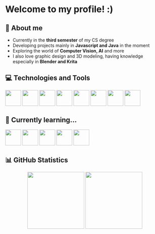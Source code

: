 # Welcome to my profile! :)

## 🚀 About me  
- Currently in the **third semester** of my CS degree 
- Developing projects mainly in **Javascript and Java** in the moment 
- Exploring the world of **Computer Vision, AI** and more
- I also love graphic design and 3D modeling, having knowledge especially in **Blender and Krita**

## 💻 Technologies and Tools  

<img loading="lazy" src="https://cdn.jsdelivr.net/gh/devicons/devicon@latest/icons/html5/html5-original.svg" width="50" height="50" /> <img loading="lazy" src="https://cdn.jsdelivr.net/gh/devicons/devicon@latest/icons/css3/css3-original.svg" width="50" height="50"/> <img loading="lazy" src="https://cdn.jsdelivr.net/gh/devicons/devicon@latest/icons/javascript/javascript-original.svg" width="50" height="50" /> <img loading="lazy" src="https://cdn.jsdelivr.net/gh/devicons/devicon@latest/icons/python/python-original.svg" width="50" height="50" /> <img loading="lazy" src="https://cdn.jsdelivr.net/gh/devicons/devicon@latest/icons/java/java-original.svg" width="50" height="50" /> <img loading="lazy" src="https://cdn.jsdelivr.net/gh/devicons/devicon@latest/icons/spring/spring-original.svg" width="50" height="50" /> <img loading="lazy" src="https://cdn.jsdelivr.net/gh/devicons/devicon@latest/icons/postgresql/postgresql-original.svg" width="50" height="50" /> <img loading="lazy" src="https://cdn.jsdelivr.net/gh/devicons/devicon@latest/icons/mysql/mysql-original.svg" width="50" height="50" />

## 🌱 Currently learning...

<img loading="lazy" src="https://cdn.jsdelivr.net/gh/devicons/devicon@latest/icons/typescript/typescript-original.svg" width="50" height="50" /> <img loading="lazy" src="https://cdn.jsdelivr.net/gh/devicons/devicon@latest/icons/react/react-original.svg" width="50" height="50"/> 
<img loading="lazy" src="https://cdn.jsdelivr.net/gh/devicons/devicon@latest/icons/nodejs/nodejs-original.svg" width="50" height="50"/> <img loading="lazy" src="https://cdn.jsdelivr.net/gh/devicons/devicon@latest/icons/express/express-original.svg" width="50" height="50"/> <img loading="lazy" src="https://cdn.jsdelivr.net/gh/devicons/devicon@latest/icons/mongodb/mongodb-original.svg" width="50" height="50"/>

## 📊 GitHub Statistics  

<div align="center">
  <img loading="lazy" height="180em" src="https://github-readme-stats.vercel.app/api?username=karolinyfranco&show_icons=true&theme=tokyonight&include_all_commits=true&count_private=true"/>
  <img loading="lazy" height="180em" src="https://github-readme-stats.vercel.app/api/top-langs/?username=karolinyfranco&layout=compact&langs_count=6&theme=tokyonight"/>
</div>
